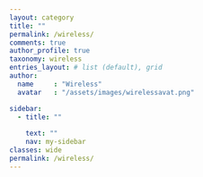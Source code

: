 ```yaml
---
layout: category
title: ""
permalink: /wireless/
comments: true
author_profile: true
taxonomy: wireless
entries_layout: # list (default), grid
author:
  name     : "Wireless"
  avatar   : "/assets/images/wirelessavat.png"

sidebar:
  - title: ""
    
    text: ""
    nav: my-sidebar
classes: wide
permalink: /wireless/
---
```

